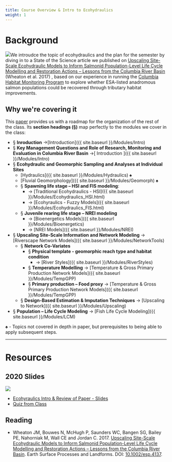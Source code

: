 ```yaml
---
title: Course Overview & Intro to Ecohydraulics
weight: 1
---
```


# Background

<a href="https://www.researchgate.net/publication/314158662_Upscaling_Site-Scale_Ecohydraulic_Models_to_Inform_Salmonid_Population-Level_Life_Cycle_Modelling_and_Restoration_Actions_-_Lessons_from_the_Columbia_River_Basin_Upscaling_Ecohydraulic_Models"><img class="float-left" src="{{ site.baseurl }}/assets/images/covers/Wheaton2017.png"></a>We introudce the topic of ecohydraulics and the plan for the semester by diving in to a State of the Science article we published on [Upscaling Site-Scale Ecohydraulic Models to Inform Salmonid Population-Level Life Cycle Modelling and Restoration Actions – Lessons from the Columbia River Basin](https://s3-us-west-2.amazonaws.com/etalweb.joewheaton.org/Courses/Ecohydraulic/2020/Reading/esp4137.pdf)  (Wheaton et al. 2017) , based on our experience in running the [Columbia Habitat Monitoring Program](http://champmonitoring.org) to explore whether ESA-listed anadromous salmon populations could be recovered through tributary habitat improvements. 

## Why we're covering it
This [paper](https://s3-us-west-2.amazonaws.com/etalweb.joewheaton.org/Courses/Ecohydraulic/2020/Reading/esp4137.pdf) provides us with a roadmap for the organization of the rest of the class. Its **section  headings (§)** map perfectly to the modules we cover in the class:
- § **Inroduction** →[Introduction]({{ site.baseurl }}/Modules/Intro)
- § **Key Management Questions and Role of Research, Monitoring and Evaluation in Columbia River Basin**  →[ Introduction ]({{ site.baseurl }}/Modules/Intro)
- § **Ecohydraulic and Geomorphic Sampling and
  Analyses at Individual Sites**
  - [Hydraulics]({{ site.baseurl }}/Modules/Hydraulics) ♠
  - [Fluvial Geomorphology]({{ site.baseurl }}/Modules/Geomorph) ♠
  - § **Spawning life stage – HSI and FIS modeling**:
    - → [Traditional Ecohydraulics - HSI]({{ site.baseurl }}/Modules/Ecohydraulics_HSI.html)
    - → [Ecohyraulics - Fuzzy Models]({{ site.baseurl }}/Modules/Ecohydraulics_FIS.html)
  - § **Juvenile rearing life stage – NREI modeling** 
    - → [Bioenergetics Models]({{ site.baseurl }}/Modules/Bioenergetics)
    - → [NREI Models]({{ site.baseurl }}/Modules/NREI)
- § **Upscaling Site-Scale Information and Network Modeling**  → [Riverscape Network Models]({{ site.baseurl }}/Modules/NetworkTools)
  - § **Network Co-Variates**
    - § **Physical template - geomorphic reach type and
      habitat condition**
      - → [River Styles]({{ site.baseurl }}/Modules/RiverStyles)
    - § **Temperature Modelling** → [Temperature & Gross Primary Production Network Models]({{ site.baseurl }}/Modules/TempGPP)
    - § **Primary production – Food proxy** → [Temperature & Gross Primary Production Network Models]({{ site.baseurl }}/Modules/TempGPP)
  - § **Design-Based Estimation & Imputation Techniques**  → [Upscaling to Network]({{ site.baseurl }}/Modules/Upscaling)
- § **Population – Life Cycle Modeling** → [Fish Life Cycle Modeling]({{ site.baseurl }}/Modules/LCM)


♠ - Topics not covered in depth in paper, but prerequisites to being able to apply subsequent steps.

------
# Resources

## 2020 Slides
[<img class="float-right" src="{{ site.baseurl }}/assets/images/lectures/2020_Ecohydraulics_Week_01.png">](https://s3-us-west-2.amazonaws.com/etalweb.joewheaton.org/Courses/Ecohydraulic/2020/Lectures/WATS6900_Ecohydraulics_2020_Week01.pdf)

- <i class="fa fa-file-pdf-o" aria-hidden="true"></i> [Ecohyraulics Intro & Review of Paper - Slides](https://s3-us-west-2.amazonaws.com/etalweb.joewheaton.org/Courses/Ecohydraulic/2020/Lectures/WATS6900_Ecohydraulics_2020_Week01.pdf) 
- <i class="fa fa-file-word-o" aria-hidden="true"></i> [Quiz from Class](https://s3-us-west-2.amazonaws.com/etalweb.joewheaton.org/Courses/Ecohydraulic/2020/Lectures/Hydraulics+Quiz.docx)


## Reading

- Wheaton JM, Bouwes N, McHugh P, Saunders WC, Bangen SG, Bailey PE, Nahorniak M, Wall CE and Jordan C. 2017.  [Upscaling Site-Scale Ecohydraulic Models to Inform Salmonid Population-Level Life Cycle Modelling and Restoration Actions – Lessons from the Columbia River Basin](https://www.researchgate.net/publication/314158662_Upscaling_Site-Scale_Ecohydraulic_Models_to_Inform_Salmonid_Population-Level_Life_Cycle_Modelling_and_Restoration_Actions_-_Lessons_from_the_Columbia_River_Basin_Upscaling_Ecohydraulic_Models). Earth Surface Processes and Landforms. DOI: [10.1002/esp.4137](https://dx.doi.org/10.1002/esp.4137).


